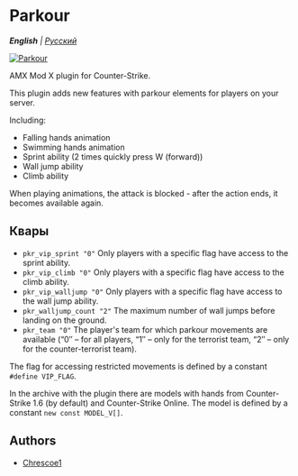 # Parkour

_**English** | [Русский](README.ru.md)_

[![Parkour](https://img.youtube.com/vi/JHpCIqm-8T0/0.jpg)](https://youtu.be/JHpCIqm-8T0)

AMX Mod X plugin for Counter-Strike.

This plugin adds new features with parkour elements for players on your server.

Including:
- Falling hands animation
- Swimming hands animation
- Sprint ability (2 times quickly press W (forward))
- Wall jump ability
- Climb ability

When playing animations, the attack is blocked - after the action ends, it becomes available again.

## Квары
- ```pkr_vip_sprint "0"``` Only players with a specific flag have access to the sprint ability.
- ```pkr_vip_climb "0"``` Only players with a specific flag have access to the climb ability.
- ```pkr_vip_walljump "0"``` Only players with a specific flag have access to the wall jump ability.
- ```pkr_walljump_count "2"``` The maximum number of wall jumps before landing on the ground.
- ```pkr_team "0"``` The player's team for which parkour movements are available (“0″ – for all players, “1″ – only for the terrorist team, “2″ – only for the counter-terrorist team).

The flag for accessing restricted movements is defined by a constant `#define VIP_FLAG`.

In the archive with the plugin there are models with hands from Counter-Strike 1.6 (by default) and Counter-Strike Online. The model is defined by a constant `new const MODEL_V[]`.

## Authors
- [Chrescoe1](https://github.com/Chrescoe1)
